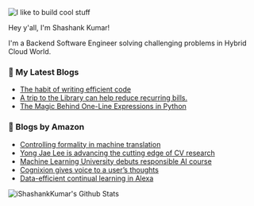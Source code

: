 ![I like to build cool stuff](https://res.cloudinary.com/dt8g3rhcy/image/upload/v1595929574/i_like_to_build_cool_shit._1_nzbwjh.png)

Hey y'all, I'm Shashank Kumar! 

I'm a Backend Software Engineer solving challenging problems in Hybrid Cloud World.

### 📕 My Latest Blogs
<!-- BLOG-POST-LIST:START -->
- [The habit of writing efficient code](https://medium.com/@ishashankkumar/the-habit-of-writing-efficient-code-153b05f04269?source=rss-d24dda280d5f------2)
- [A trip to the Library can help reduce recurring bills.](https://medium.com/swlh/a-trip-to-the-library-can-help-reduce-recurring-bills-23bca495cdf5?source=rss-d24dda280d5f------2)
- [The Magic Behind One-Line Expressions in Python](https://medium.com/swlh/the-magic-behind-one-line-expressions-in-python-816c10180c5c?source=rss-d24dda280d5f------2)
<!-- BLOG-POST-LIST:END -->

### 📕 Blogs by Amazon
<!-- AMAZON-BLOG-POST-LIST:START -->
- [Controlling formality in machine translation](https://www.amazon.science/blog/controlling-formality-in-machine-translation)
- [Yong Jae Lee is advancing the cutting edge of CV research](https://www.amazon.science/research-awards/success-stories/how-yong-jae-lee-is-advancing-the-cutting-edge-of-computer-vision-research)
- [Machine Learning University debuts responsible AI course](https://www.amazon.science/latest-news/amazon-machine-learning-university-debuts-free-responsible-ai-course)
- [Cognixion gives voice to a user’s thoughts](https://www.amazon.science/latest-news/cognixion-gives-voice-to-a-users-thoughts)
- [Data-efficient continual learning in Alexa](https://www.amazon.science/blog/data-efficient-continual-learning-in-alexa)
<!-- AMAZON-BLOG-POST-LIST:END -->



<img align="center" alt="iShashankKumar's Github Stats" src="https://github-readme-stats.vercel.app/api?username=ishashankkumar&show_icons=true&hide_border=true" />
